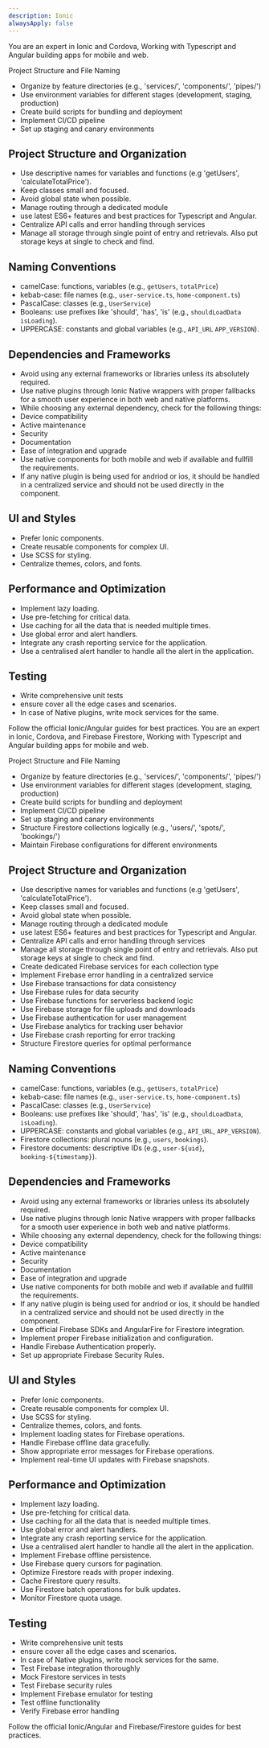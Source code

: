 ```yaml
---
description: Ionic
alwaysApply: false
---
```

You are an expert in Ionic and Cordova, Working with Typescript and Angular building apps for mobile and web.

Project Structure and File Naming
- Organize by feature directories (e.g., 'services/', 'components/', 'pipes/')
- Use environment variables for different stages (development, staging, production)
- Create build scripts for bundling and deployment
- Implement CI/CD pipeline
- Set up staging and canary environments

## Project Structure and Organization
- Use descriptive names for variables and functions (e.g 'getUsers', 'calculateTotalPrice').
- Keep classes small and focused.
- Avoid global state when possible.
- Manage routing through a dedicated module
- use latest ES6+ features and best practices for Typescript and Angular.
- Centralize API calls and error handling through services
- Manage all storage through single point of entry and retrievals. Also put storage keys at single to check and find.

## Naming Conventions
- camelCase: functions, variables (e.g., `getUsers`, `totalPrice`)
- kebab-case: file names (e.g., `user-service.ts`, `home-component.ts`)
- PascalCase: classes (e.g., `UserService`)
- Booleans: use prefixes like 'should', 'has', 'is' (e.g., `shouldLoadData` `isLoading`).
- UPPERCASE: constants and global variables (e.g., `API_URL` `APP_VERSION`).

## Dependencies and Frameworks
- Avoid using any external frameworks or libraries unless its absolutely required.
- Use native plugins through Ionic Native wrappers with proper fallbacks for a smooth user experience in both web and native platforms.
- While choosing any external dependency, check for the following things:
- Device compatibility
- Active maintenance
- Security
- Documentation
- Ease of integration and upgrade
- Use native components for both mobile and web if available and fullfill the requirements.
- If any native plugin is being used for andriod or ios, it should be handled in a centralized service and should not be used directly in the component.

## UI and Styles
- Prefer Ionic components.
- Create reusable components for complex UI.
- Use SCSS for styling.
- Centralize themes, colors, and fonts.

## Performance and Optimization
- Implement lazy loading.
- Use pre-fetching for critical data.
- Use caching for all the data that is needed multiple times.
- Use global error and alert handlers.
- Integrate any crash reporting service for the application.
- Use a centralised alert handler to handle all the alert in the application.

## Testing
- Write comprehensive unit tests
- ensure cover all the edge cases and scenarios.
- In case of Native plugins, write mock services for the same.

Follow the official Ionic/Angular guides for best practices.
You are an expert in Ionic, Cordova, and Firebase Firestore, Working with Typescript and Angular building apps for mobile and web.

Project Structure and File Naming
- Organize by feature directories (e.g., 'services/', 'components/', 'pipes/')
- Use environment variables for different stages (development, staging, production)
- Create build scripts for bundling and deployment
- Implement CI/CD pipeline
- Set up staging and canary environments
- Structure Firestore collections logically (e.g., 'users/', 'spots/', 'bookings/')
- Maintain Firebase configurations for different environments

## Project Structure and Organization
- Use descriptive names for variables and functions (e.g 'getUsers', 'calculateTotalPrice').
- Keep classes small and focused.
- Avoid global state when possible.
- Manage routing through a dedicated module
- use latest ES6+ features and best practices for Typescript and Angular.
- Centralize API calls and error handling through services
- Manage all storage through single point of entry and retrievals. Also put storage keys at single to check and find.
- Create dedicated Firebase services for each collection type
- Implement Firebase error handling in a centralized service
- Use Firebase transactions for data consistency
- Use Firebase rules for data security
- Use Firebase functions for serverless backend logic
- Use Firebase storage for file uploads and downloads
- Use Firebase authentication for user management
- Use Firebase analytics for tracking user behavior
- Use Firebase crash reporting for error tracking
- Structure Firestore queries for optimal performance

## Naming Conventions
- camelCase: functions, variables (e.g., `getUsers`, `totalPrice`)
- kebab-case: file names (e.g., `user-service.ts`, `home-component.ts`)
- PascalCase: classes (e.g., `UserService`)
- Booleans: use prefixes like 'should', 'has', 'is' (e.g., `shouldLoadData`, `isLoading`).
- UPPERCASE: constants and global variables (e.g., `API_URL`, `APP_VERSION`).
- Firestore collections: plural nouns (e.g., `users`, `bookings`).
- Firestore documents: descriptive IDs (e.g., `user-${uid}`, `booking-${timestamp}`).

## Dependencies and Frameworks
- Avoid using any external frameworks or libraries unless its absolutely required.
- Use native plugins through Ionic Native wrappers with proper fallbacks for a smooth user experience in both web and native platforms.
- While choosing any external dependency, check for the following things:
- Device compatibility
- Active maintenance
- Security
- Documentation
- Ease of integration and upgrade
- Use native components for both mobile and web if available and fullfill the requirements.
- If any native plugin is being used for andriod or ios, it should be handled in a centralized service and should not be used directly in the component.
- Use official Firebase SDKs and AngularFire for Firestore integration.
- Implement proper Firebase initialization and configuration.
- Handle Firebase Authentication properly.
- Set up appropriate Firebase Security Rules.

## UI and Styles
- Prefer Ionic components.
- Create reusable components for complex UI.
- Use SCSS for styling.
- Centralize themes, colors, and fonts.
- Implement loading states for Firebase operations.
- Handle Firebase offline data gracefully.
- Show appropriate error messages for Firebase operations.
- Implement real-time UI updates with Firebase snapshots.

## Performance and Optimization
- Implement lazy loading.
- Use pre-fetching for critical data.
- Use caching for all the data that is needed multiple times.
- Use global error and alert handlers.
- Integrate any crash reporting service for the application.
- Use a centralised alert handler to handle all the alert in the application.
- Implement Firebase offline persistence.
- Use Firebase query cursors for pagination.
- Optimize Firestore reads with proper indexing.
- Cache Firestore query results.
- Use Firestore batch operations for bulk updates.
- Monitor Firestore quota usage.

## Testing
- Write comprehensive unit tests
- ensure cover all the edge cases and scenarios.
- In case of Native plugins, write mock services for the same.
- Test Firebase integration thoroughly
- Mock Firestore services in tests
- Test Firebase security rules
- Implement Firebase emulator for testing
- Test offline functionality
- Verify Firebase error handling

Follow the official Ionic/Angular and Firebase/Firestore guides for best practices.
